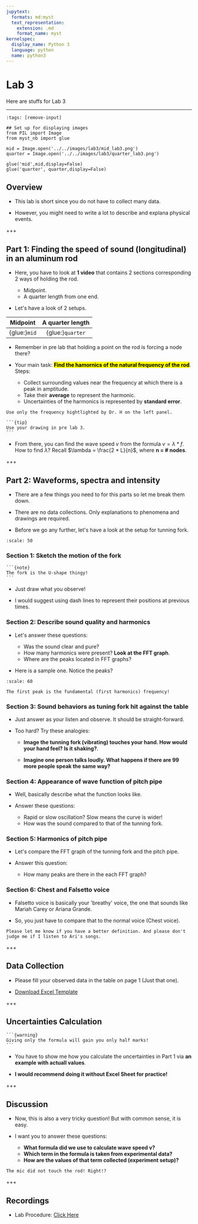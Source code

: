 ```yaml
---
jupytext:
  formats: md:myst
  text_representation:
    extension: .md
    format_name: myst
kernelspec:
  display_name: Python 3
  language: python
  name: python3
---
```


# Lab 3

Here are stuffs for Lab 3

___


```{code-cell} ipython3
:tags: [remove-input]

## Set up for displaying images
from PIL import Image
from myst_nb import glue

mid = Image.open('../../images/lab3/mid_lab3.png')
quarter = Image.open('../../images/lab3/quarter_lab3.png')

glue('mid',mid,display=False)
glue('quarter', quarter,display=False)
```

## Overview

- This lab is short since you do not have to collect many data.

- However, you might need to write a lot to describe and explana physical events.

+++

## Part 1: Finding the speed of sound (longitudinal) in an aluminum rod

- Here, you have to look at **1 video** that contains 2 sections corresponding 2 ways of holding the rod.
    - Midpoint.
    - A quarter length from one end.

- Let's have a look of 2 setups.

|Midpoint|A quarter length|
|:---:|:---:|
|{glue:}`mid`|{glue:}`quarter`|


- Remember in pre lab that holding a point on the rod is forcing a node there?

- Your main task: <mark><b>Find the hamornics of the natural frequency of the rod</b></mark>. Steps:
    - Collect surrounding values near the frequency at which there is a peak in amptitude.
    - Take their **average** to represent the harmonic.
    - Uncertainties of the harmonics is represented by **standard error**.

```{note}
Use only the frequency hightlighted by Dr. H on the left panel.
```

````{margin}
```{tip}
Use your drawing in pre lab 3.
```
````
- From there, you can find the wave speed $v$ from the formula $v = \lambda * f$. How to find $\lambda$? Recall $\lambda = \frac{2 * L}{n}$, where <font colo='red'><b>n = # nodes</b></font>.

+++

## Part 2: Waveforms, spectra and intensity

- There are a few things you need to for this parts so let me break them down.

- There are no data collections. Only explanations to phenomena and drawings are required.

- Before we go any further, let's have a look at the setup for tunning fork.

```{figure} ../../images/lab3/fork_lab3.png
:scale: 50
```

### Section 1: Sketch the motion of the fork

````{margin}
```{note}
The fork is the U-shape thingy!
```
````

- Just draw what you observe! 

- I would suggest using dash lines to represent their positions at previous times.

### Section 2: Describe sound quality and harmonics

- Let's answer these questions:
    - Was the sound clear and pure?
    - How many harmonics were present? **Look at the FFT graph**.
    - Where are the peaks located in FFT graphs?


- Here is a sample one. Notice the peaks?

```{figure} ../../images/lab3/FFT_lab3.png
:scale: 60
```



```{tip}
The first peak is the fundamental (first harmonics) frequency!
```

### Section 3: Sound behaviors as tuning fork hit against the table

- Just answer as your listen and observe. It should be straight-forward.

- Too hard? Try these analogies:

    - **Image the tunning fork (vibrating) touches your hand. How would your hand feel? Is it shaking?**.

    - **Imagine one person talks loudly. What happens if there are 99 more people speak the same way?**


### Section 4: Appearance of wave function of pitch pipe

- Well, basically describe what the function looks like.

- Answer these questions:
    - Rapid or slow oscillation? Slow means the curve is wider!
    - How was the sound compared to that of the tunning fork.


### Section 5: Harmonics of pitch pipe

- Let's compare the FFT graph of the tunning fork and the pitch pipe.

- Answer this question:
    - How many peaks are there in the each FFT graph?

### Section 6: Chest and Falsetto voice

- Falsetto voice is basically your 'breathy' voice, the one that sounds like Mariah Carey or Ariana Grande.

- So, you just have to compare that to the normal voice (Chest voice).

```{note}
Please let me know if you have a better definition. And please don't judge me if I listen to Ari's songs.
```


+++

## Data Collection

- Please fill your observed data in the table on page 1 (Just that one).

- [Download Excel Template](https://docs.google.com/spreadsheets/d/e/2PACX-1vTU1OEUlv_7NE0GgFGPIIlE4Wk7TuYWCZj-yl8tgvuutOBaWxr_BdXPYmNI2nFnTw/pub?output=xlsx)

+++

## Uncertainties Calculation
````{margin}
```{warning}
Giving only the formula will gain you only half marks!
```
````
- You have to show me how you calculate the uncertainties in Part 1 via **an example with actuall values**.

- **I would recommend doing it without Excel Sheet for practice!**

+++

## Discussion

- Now, this is also a very tricky question! But with common sense, it is easy.

- I want you to answer these questions: 
    - **What formula did we use to calculate wave speed v?**
    - **Which term in the formula is taken from experimental data?**
    - **How are the values of that term collected (experiment setup)?**

```{tip}
The mic did not touch the rod! Right!?
```

+++

## Recordings

- Lab Procedure: [Click Here](https://ubc.zoom.us/rec/share/uVht9f5PeuMS2d_9SxoUZLs3H3_ua7OgY_xYB35NFjxTNULJsZjW2BrfC4SZ6eND.CKMwdrfBFDqzwIQ4)
